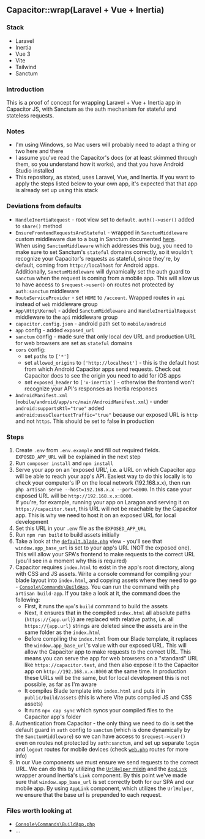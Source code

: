 ## Capacitor::wrap(Laravel + Vue + Inertia)

### Stack
- Laravel
- Inertia
- Vue 3
- Vite
- Tailwind
- Sanctum

### Introduction
This is a proof of concept for wrapping Laravel + Vue + Inertia app in Capacitor JS, with Sanctum as the auth mechanism for
stateful and stateless requests.

### Notes
- I'm using Windows, so Mac users will probably need to adapt a thing or two here and there
- I assume you've read the Capacitor's docs (or at least skimmed through them, so you understand how it works), and that you have Android Studio installed
- This repository, as stated, uses Laravel, Vue, and Inertia. If you want to apply the steps listed below to your own app, it's expected that that app is already set up using this stack

### Deviations from defaults
- `HandleInertiaRequest` - root view set to `default`. `auth()->user()` added to `share()` method
- `EnsureFrontendRequestsAreStateful` - wrapped in `SanctumMiddleware` custom middleware due to a bug in Sanctum documented [here](https://github.com/laravel/sanctum/issues/482).  
When using `SanctumMiddleware` which addresses this bug, you need to make sure to set Sanctum's `stateful` domains correctly, so it wouldn't recognize your Capacitor's requests as stateful, since they're, by default, coming from `http://localhost` for Android apps.  
Additionally, `SanctumMiddleware` will dynamically set the auth guard to `sanctum` when the request is coming from a mobile app. This will allow us to have access to `$request->user()` on routes not protected by `auth:sanctum` middleware
- `RouteServiceProvider` - set `HOME` to `/account`. Wrapped routes in `api` instead of `web` middleware group
- `App\Http\Kernel` - added `SanctumMiddleware` and `HandleInertialRequest` middleware to the `api` middleware group
- `capacitor.config.json` - android path set to `mobile/android`
- `app` config - added `exposed_url`
- `sanctum` config - made sure that only local dev URL and production URL for web browsers are set as `stateful` domains 
- `cors` config:
    - set `paths` to `['*']`
    - set `allowed_origins` to `['http://localhost']` - this is the default host from which Android Capacitor apps send requests. Check out Capacitor docs to see the origin you need to add for iOS apps
    - set `exposed_header` to `['x-inertia']` - otherwise the frontend won't recognize your API's responses as Inertia responses
- `AndroidManifest.xml` (`mobile/android/app/src/main/AndroidManifest.xml`) - under `android:supportsRtl="true"` added `android:usesCleartextTraffic="true"` because our exposed URL is `http` and not `https`. This should be set to false in production

### Steps
1. Create `.env` from `.env.example` and fill out required fields. `EXPOSED_APP_URL` will be explained in the next step
2. Run `composer install` and `npm install`
3. Serve your app on an 'exposed URL', i.e. a URL on which Capacitor app will be able to reach your app's API. Easiest way to do this locally is to check your computer's IP on the local network (192.168.x.x), then run `php artisan serve --host=192.168.x.x --port=8000`. In this case your exposed URL will be `http://192.168.x.x:8000`.   
If you're, for example, running your app on Laragon and serving it on `https://capacitor.test`, this URL will not be reachable by the Capacitor app. This is why we need to host it on an exposed URL for local development
4. Set this URL in your `.env` file as the `EXPOSED_APP_URL`
5. Run `npm run build` to build assets initially
6. Take a look at the [`default.blade.php`](https://github.com/GTCrais/capacitor-inertia-vue-laravel/blob/master/resources/views/default.blade.php) view - you'll see that `window.app_base_url` is set to your app's URL (NOT the exposed one). This will allow your SPA's frontend to make requests to the correct URL (you'll see in a moment why this is required)
7. Capacitor requires `index.html` to exist in the app's root directory, along with CSS and JS assets. Write a console command for compiling your blade layout into `index.html`, and copying assets where they need to go - [`Console\Commands\BuildApp`](https://github.com/GTCrais/capacitor-inertia-vue-laravel/blob/master/app/Console/Commands/BuildApp.php). You can run the command with `php artisan build-app`. If you take a look at it, the command does the following:
    - First, it runs the `npm`'s `build` command to build the assets
    - Next, it ensures that in the compiled `index.html` all absolute paths (`https://{app.url}`) are replaced with relative paths, i.e. all `https://{app.url}` strings are deleted since the assets are in the same folder as the `index.html`
    - Before compiling the `index.html` from our Blade template, it replaces the `window.app_base_url`'s value with our exposed URL. This will allow the Capacitor app to make requests to the correct URL. This means you can serve the app for web browsers on a "standard" URL like `https://capacitor.test`, and then also expose it to the Capacitor app on `http://192.168.x.x:8000` at the same time. In production these URLs will be the same, but for local development this is not possible, as far as I'm aware
    - It compiles Blade template into `index.html` and puts it in `public/build/assets` (this is where Vite puts compiled JS and CSS assets)
    - It runs `npx cap sync` which syncs your compiled files to the Capacitor app's folder
8. Authentication from Capacitor - the only thing we need to do is set the default guard in `auth` config to `sanctum` (which is done dynamically by the `SanctumMiddleware`) so we can have access to `$request->user()` even on routes not protected by `auth:sanctum`, and set up separate `login` and `logout` routes for mobile devices (check [`web.php`](https://github.com/GTCrais/capacitor-inertia-vue-laravel/blob/master/routes/web.php) routes for more info)
9. In our Vue components we must ensure we send requests to the correct URL. We can do this by utilizing the [`UrlHelper` mixin](https://github.com/GTCrais/capacitor-inertia-vue-laravel/blob/master/resources/js/mixins/url-helper.js) and the [`AppLink`](https://github.com/GTCrais/capacitor-inertia-vue-laravel/blob/master/resources/js/shared/AppLink.vue) wrapper around Inertia's `Link` component. By this point we've made sure that `window.app_base_url` is set correctly both for our SPA and our mobile app. By using `AppLink` component, which utilizes the `UrlHelper`, we ensure that the base url is prepended to each request.

### Files worth looking at
- [`Console\Commands\BuildApp.php`](https://github.com/GTCrais/capacitor-inertia-vue-laravel/blob/master/app/Console/Commands/BuildApp.php)
- ...